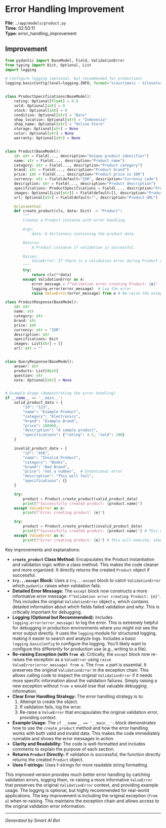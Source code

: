 # Error Handling Improvement

**File**: `./app/models/product.py`  
**Time**: 02:50:11  
**Type**: error_handling_improvement

## Improvement

```python
from pydantic import BaseModel, Field, ValidationError
from typing import Dict, Optional, List
import logging

# Configure logging (optional, but recommended for production)
logging.basicConfig(level=logging.INFO, format='%(asctime)s - %(levelname)s - %(message)s')


class ProductSpecifications(BaseModel):
    rating: Optional[float] = 0.0
    sold: Optional[int] = 0
    stock: Optional[int] = 0
    condition: Optional[str] = "Baru"
    shop_location: Optional[str] = "Indonesia"
    shop_name: Optional[str] = "Online Store"
    storage: Optional[str] = None
    color: Optional[str] = None
    warranty: Optional[str] = None


class Product(BaseModel):
    id: str = Field(..., description="Unique product identifier")
    name: str = Field(..., description="Product name")
    category: str = Field(..., description="Product category")
    brand: str = Field(..., description="Product brand")
    price: int = Field(..., description="Product price in IDR")
    currency: str = Field(default="IDR", description="Currency code")
    description: str = Field(..., description="Product description")
    specifications: ProductSpecifications = Field(..., description="Product specifications")
    images: Optional[List[str]] = Field(default=[], description="Product images")
    url: Optional[str] = Field(default="", description="Product URL")

    @classmethod
    def create_product(cls, data: Dict) -> "Product":
        """
        Creates a Product instance with error handling.

        Args:
            data: A dictionary containing the product data.

        Returns:
            A Product instance if validation is successful.

        Raises:
            ValueError: If there is a validation error during Product creation.  Includes details of the error.
        """
        try:
            return cls(**data)
        except ValidationError as e:
            error_message = f"Validation error creating Product: {e}"
            logging.error(error_message)  # Log the error
            raise ValueError(error_message) from e # Re-raise the exception with more context.  Crucially includes the original exception.

class ProductResponse(BaseModel):
    id: str
    name: str
    category: str
    brand: str
    price: int
    currency: str = "IDR"
    description: str
    specifications: Dict
    images: List[str] = []
    url: str = ""


class QueryResponse(BaseModel):
    answer: str
    products: List[dict]
    question: str
    note: Optional[str] = None


# Example Usage (demonstrating the error handling)
if __name__ == '__main__':
    valid_product_data = {
        "id": "123",
        "name": "Example Product",
        "category": "Electronics",
        "brand": "Example Brand",
        "price": 100000,
        "description": "A sample product",
        "specifications": {"rating": 4.5, "sold": 100}
    }

    invalid_product_data = {
        "id": "456",
        "name": "Invalid Product",
        "category": "Books",
        "brand": "Bad Brand",
        "price": "not a number",  # Intentional error
        "description": "This will fail",
        "specifications": {}
    }

    try:
        product = Product.create_product(valid_product_data)
        print(f"Successfully created product: {product.name}")
    except ValueError as e:
        print(f"Error creating product: {e}")

    try:
        product = Product.create_product(invalid_product_data)
        print(f"Successfully created product: {product.name}") # This will not execute
    except ValueError as e:
        print(f"Error creating product: {e}") # This will execute, showing the detailed validation error.
```

Key improvements and explanations:

* **`create_product` Class Method:**  Encapsulates the Product instantiation and validation logic within a class method.  This makes the code cleaner and more organized.  It directly returns the created `Product` object if successful.
* **`try...except` Block:** Uses a `try...except` block to catch `ValidationError` which `pydantic` raises when validation fails.
* **Detailed Error Message:**  The `except` block now constructs a more informative error message:  `f"Validation error creating Product: {e}"`.  This includes the original `ValidationError` object `e`, which contains detailed information about *which* fields failed validation and *why*.  This is critically important for debugging.
* **Logging (Optional but Recommended):**  Includes `logging.error(error_message)` to log the error.  This is extremely helpful for debugging in production environments where you might not see the error output directly.  It uses the `logging` module for structured logging, making it easier to search and analyze logs.  Includes a basic `logging.basicConfig` to configure the logging. You'll likely want to configure this differently for production use (e.g., writing to a file).
* **Re-raising Exception (with `from e`):**  Critically, the `except` block now re-raises the exception as a `ValueError` using `raise ValueError(error_message) from e`.  The `from e` part is essential.  It preserves the *original* `ValidationError` in the exception chain.  This allows calling code to inspect the original `ValidationError` if it needs more specific information about the validation failures.  Simply raising a new exception without `from e` would lose that valuable debugging information.
* **Clear Error Handling Strategy:**  The error handling strategy is to:
    1.  Attempt to create the object.
    2.  If validation fails, log the error.
    3.  Re-raise a `ValueError` that encapsulates the original validation error, providing context.
* **Example Usage:**  The `if __name__ == '__main__':` block demonstrates how to use the `create_product` method and how the error handling works with both valid and invalid data.  This makes the code immediately runnable and shows the error messages in action.
* **Clarity and Readability:**  The code is well-formatted and includes comments to explain the purpose of each section.
* **Returns `Product` Directly:** If validation is successful, the function directly returns the created `Product` object.
* **Uses f-strings:** Uses f-strings for more readable string formatting.

This improved version provides much better error handling by catching validation errors, logging them, re-raising a more informative `ValueError` that preserves the original `ValidationError` context, and providing example usage.  The logging is optional, but highly recommended for real-world applications. The key improvement is including the original exception (`from e`) when re-raising.  This maintains the exception chain and allows access to the original validation error information.

---
*Generated by Smart AI Bot*
